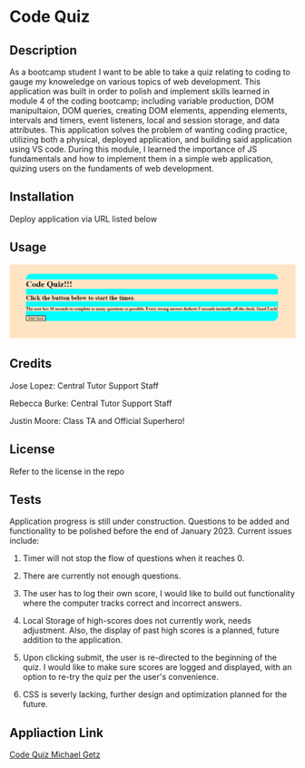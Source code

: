 # Code Quiz

## Description

As a bootcamp student I want to be able to take a quiz relating to coding to gauge my knoweledge on various topics of web development.
This application was built in order to polish and implement skills learned in module 4 of the coding bootcamp; including variable production,
DOM manipultaion, DOM queries, creating DOM elements, appending elements, intervals and timers, event listeners, local and session storage, and data attributes.
This application solves the problem of wanting coding practice, utilizing both a physical, deployed application, and building said application using VS code.
During this module, I learned the importance of JS fundamentals and how to implement them in a simple web application, quizing users on the fundaments of web development.

## Installation

Deploy application via URL listed below

## Usage

![Quiz Screenshot](assets/screenshot/Screenshot%202022-11-03%20214458.png)

## Credits

Jose Lopez: Central Tutor Support Staff

Rebecca Burke: Central Tutor Support Staff

Justin Moore: Class TA and Official Superhero!

## License

Refer to the license in the repo

## Tests

Application progress is still under construction. Questions to be added and functionality to be polished before the end of January 2023. Current issues include:

1. Timer will not stop the flow of questions when it reaches 0.

2. There are currently not enough questions.

3. The user has to log their own score, I would like to build out functionality where the computer tracks correct and incorrect answers.

4. Local Storage of high-scores does not currently work, needs adjustment. Also, the display of past high scores is a planned, future addition to the application.

5. Upon clicking submit, the user is re-directed to the beginning of the quiz. I would like to make sure scores are logged and displayed, with an option to re-try
   the quiz per the user's convenience.

6. CSS is severly lacking, further design and optimization planned for the future.

## Appliaction Link

[Code Quiz Michael Getz](https://mgetz34.github.io/code-quiz/)
